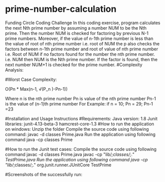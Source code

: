 # prime-number-calculation
Funding Circle Coding Challenge
In this coding exercise, program calculates the next Nth prime number by assuming a number NUM to be the Nth prime. Then the number NUM is checked for factoring by previous N-1 prime numbers. Moreover, if the value of n-1th prime number is less than the value of root of nth prime number i.e. root of NUM the p also checks the factors between n-1th prime number and root of value of nth prime number i.e. Root of NUM if no factors found for the number the nth prime number. i.e. NUM then NUM is the Nth prime number.
If the factor is found, then the next number NUM+1 is checked for the prime number.
#Complexity Analysis:

#Worst Case Complexity:

O(Pn * Max(n-1,  √(P_n )-Pn-1))

Where n is the nth prime number
Pn is value of the nth prime number
Pn-1 is the value of (n-1)th prime number
For Example: if n = 10;
Pn = 29;
Pn-1 =23 

#Installation and Usage Instructions
#Requirements:
	Java version: 1.8
	Junit libraries: 
	junit-4.13-beta-3
	hamcrest-core-1.3
#How to run the application on windows:
	Unzip the folder 
	Compile the source code using following command:
	javac -d classes Prime.java
	Run the application using following command
	java -cp classes Prime

#How to run the Junit test cases:
	Compile the source code using following command
	javac -d classes Prime.java
	javac -cp "lib/*;classes/;." TestPrime.java
	Run the application using following command
	java -cp "lib/*;classes/;." org.junit.runner.JUnitCore TestPrime

#Screenshots of the successfully run:
 
 
